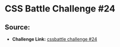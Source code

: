# CSS Battle Challenge #24

## Source:

- **Challenge Link:** [cssbattle challenge #24](https://cssbattle.dev/play/24)
